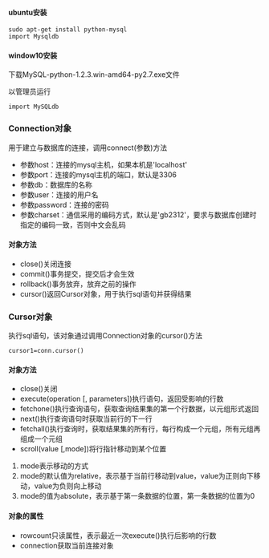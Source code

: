 #### ubuntu安装

```
sudo apt-get install python-mysql
import Mysqldb
```

#### window10安装

下载MySQL-python-1.2.3.win-amd64-py2.7.exe文件

以管理员运行

```
import MySQLdb
```

### Connection对象

用于建立与数据库的连接，调用connect\(参数\)方法

* 参数host：连接的mysql主机，如果本机是'localhost'
* 参数port：连接的mysql主机的端口，默认是3306
* 参数db：数据库的名称
* 参数user：连接的用户名
* 参数password：连接的密码
* 参数charset：通信采用的编码方式，默认是'gb2312'，要求与数据库创建时指定的编码一致，否则中文会乱码

#### 对象方法

* close\(\)关闭连接
* commit\(\)事务提交，提交后才会生效
* rollback\(\)事务放弃，放弃之前的操作
* cursor\(\)返回Cursor对象，用于执行sql语句并获得结果

### Cursor对象

执行sql语句，该对象通过调用Connection对象的cursor\(\)方法

```
cursor1=conn.cursor()
```

#### 对象方法

* close\(\)关闭
* execute\(operation \[, parameters\]\)执行语句，返回受影响的行数
* fetchone\(\)执行查询语句，获取查询结果集的第一个行数据，以元组形式返回
* next\(\)执行查询语句时获取当前行的下一行
* fetchall\(\)执行查询时，获取结果集的所有行，每行构成一个元组，所有元组再组成一个元组
* scroll\(value \[,mode\]\)将行指针移动到某个位置

1. mode表示移动的方式
2. mode的默认值为relative，表示基于当前行移动到value，value为正则向下移动，value为负则向上移动
3. mode的值为absolute，表示基于第一条数据的位置，第一条数据的位置为0

#### 对象的属性

* rowcount只读属性，表示最近一次execute\(\)执行后影响的行数
* connection获取当前连接对象



